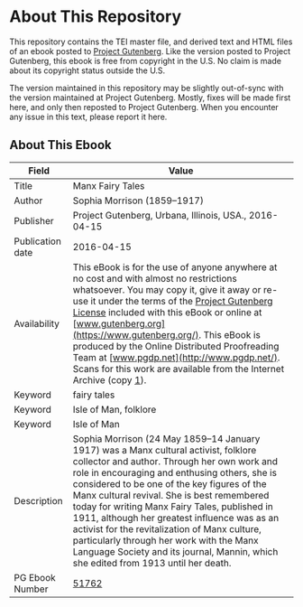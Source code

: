 # About This Repository

This repository contains the TEI master file, and derived text and HTML files of an ebook posted to [Project Gutenberg](https://www.gutenberg.org/). Like the version posted to Project Gutenberg, this ebook is free from copyright in the U.S. No claim is made about its copyright status outside the U.S.

The version maintained in this repository may be slightly out-of-sync with the version maintained at Project Gutenberg. Mostly, fixes will be made first here, and only then reposted to Project Gutenberg. When you encounter any issue in this text, please report it here.

## About This Ebook

| Field | Value |
| ----- | ----- |
| Title | Manx Fairy Tales |
| Author | Sophia Morrison (1859–1917) |
| Publisher | Project Gutenberg, Urbana, Illinois, USA., 2016-04-15 |
| Publication date | 2016-04-15 |
| Availability | This eBook is for the use of anyone anywhere at no cost and with almost no restrictions whatsoever. You may copy it, give it away or re-use it under the terms of the [Project Gutenberg License](https://www.gutenberg.org/license) included with this eBook or online at [www.gutenberg.org](https://www.gutenberg.org/). This eBook is produced by the Online Distributed Proofreading Team at [www.pgdp.net](http://www.pgdp.net/). Scans for this work are available from the Internet Archive (copy [1](https://archive.org/details/manxfairytales00morr)). |
| Keyword | fairy tales |
| Keyword | Isle of Man, folklore |
| Keyword | Isle of Man |
| Description | Sophia Morrison (24 May 1859–14 January 1917) was a Manx cultural activist, folklore collector and author. Through her own work and role in encouraging and enthusing others, she is considered to be one of the key figures of the Manx cultural revival. She is best remembered today for writing Manx Fairy Tales, published in 1911, although her greatest influence was as an activist for the revitalization of Manx culture, particularly through her work with the Manx Language Society and its journal, Mannin, which she edited from 1913 until her death. |
| PG Ebook Number | [51762](https://www.gutenberg.org/ebooks/51762) |

